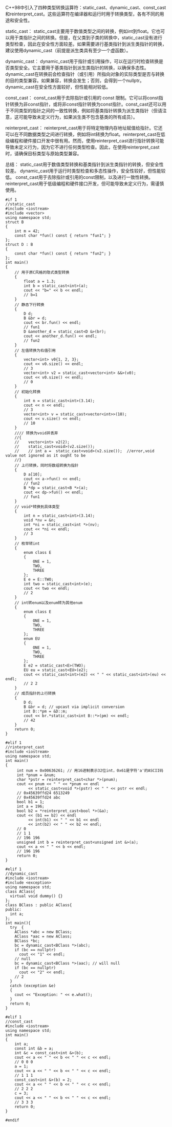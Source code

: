 C++98中引入了四种类型转换运算符：static_cast、dynamic_cast、const_cast和reinterpret_cast。这些运算符在编译器和运行时用于转换类型，各有不同的用途和安全性。

static_cast： static_cast主要用于数值类型之间的转换，例如int到float。它也可以用于类指针之间的转换。但是，在父类到子类的转换中，static_cast没有进行类型检查，因此在安全性方面较差。如果需要进行基类指针到派生类指针的转换，建议使用dynamic_cast（前提是派生类具有至少一个虚函数）。

dynamic_cast： dynamic_cast用于指针或引用操作，可以在运行时检查转换是否类型安全。它主要用于基类指针到派生类指针的转换，以确保多态性。dynamic_cast在转换前会检查指针（或引用）所指向对象的实际类型是否与转换的目的类型兼容。如果兼容，转换会发生；否则，会得到一个nullptr。dynamic_cast在安全性方面较好，但性能相对较低。

const_cast： const_cast用于去除指针或引用的 const 限制。它可以将const指针转换为非const指针，或将非const指针转换为const指针。const_cast还可以用于不同类型的指针之间的一致性转换，例如将基类指针转换为派生类指针（但请注意，这可能导致未定义行为，如果派生类不包含基类的所有成员）。

reinterpret_cast： reinterpret_cast用于将特定物理内存地址赋值给指针。它还可以在不同数据类型之间进行转换，例如将int转换为float。reinterpret_cast在低级编程和硬件接口开发中很有用。然而，使用reinterpret_cast进行指针转换可能导致未定义行为，因为它不进行任何类型检查。因此，在使用reinterpret_cast时，请确保目标类型与原始类型兼容。

总结：
    static_cast用于数值类型转换和基类指针到派生类指针的转换，但安全性较差。
    dynamic_cast用于运行时类型检查和多态性操作，安全性较好，但性能较低。
    const_cast用于去除指针或引用的const限制，以及进行一致性转换。
    reinterpret_cast用于低级编程和硬件接口开发，但可能导致未定义行为，需谨慎使用。

```
#if 1
//static_cast
#include <iostream>
#include <vector>
using namespace std;
struct B
{
    int m = 42;
    const char *fun() const { return "fun1"; }
};
struct D : B
{
    const char *fun() const { return "fun2"; }
};
int main()
{
    // 用于原C风格的隐式类型转换
    {
        float a = 1.3;
        int b = static_cast<int>(a);
        cout << "b=" << b << endl;
        // b=1
    }
    // 静态下行转换
    {
        D d;
        B &br = d;
        cout << br.fun() << endl;
        // fun1
        D &another_d = static_cast<D &>(br);
        cout << another_d.fun() << endl;
        // fun2
    }
    // 左值转换为右值引用
    {
        vector<int> v0{1, 2, 3};
        cout << v0.size() << endl;
        // 3
        vector<int> v2 = static_cast<vector<int> &&>(v0);
        cout << v0.size() << endl;
        // 0
    }
    // 初始化转换
    {
        int n = static_cast<int>(3.14);
        cout << n << endl;
        // 3
        vector<int> v = static_cast<vector<int>>(10);
        cout << v.size() << endl;
        // 10
    }
    //// 转换为void并丢弃
    //{
    //    vector<int> v2(2);
    //    static_cast<void>(v2.size());
    //    // int a =  static_cast<void>(v2.size());  //error,void value not ignored as it ought to be
    //}
    // 上行转换，同时将数组转换为指针
    {
        D a[10];
        cout << a->fun() << endl;
        // fun2
        B *dp = static_cast<B *>(a);
        cout << dp->fun() << endl;
        // fun1
    }
    // void*转换到具体类型
    {
        int n = static_cast<int>(3.14);
        void *nv = &n;
        int *ni = static_cast<int *>(nv);
        cout << *ni << endl;
        // 3
    }
    // 枚举转int
    {
        enum class E
        {
            ONE = 1,
            TWO,
            THREE
        };
        E e = E::TWO;
        int two = static_cast<int>(e);
        cout << two << endl;
        // 2
    }
    // int转enum以及enum转为其他enum
    {
        enum class E
        {
            ONE = 1,
            TWO,
            THREE
        };
        enum EU
        {
            ONE = 1,
            TWO,
            THREE
        };
        E e2 = static_cast<E>(TWO);
        EU eu = static_cast<EU>(e2);
        cout << static_cast<int>(e2) << " " << static_cast<int>(eu) << endl;
        // 2 2
    }
    // 成员指针的上行转换
    {
        D d;
        B &br = d; // upcast via implicit conversion
        int D::*pm = &D::m;
        cout << br.*static_cast<int B::*>(pm) << endl;
        // 42
    }
    return 0;
}

#elif 1
//rinterpret_cast
#include <iostream>
using namespace std;
int main()
{
     int num = 0x00636261; // 用16进制表示32位int，0x61是字符'a'的ASCII码
     int *pnum = &num;
     char *pstr = reinterpret_cast<char *>(pnum);
     cout << pnum << " " << *pnum << endl
          << static_cast<void *>(pstr) << " " << pstr << endl;
     // 0x45639ffd24 6513249
     // 0x45639ffd24 abc
     bool b1 = 1;
     int a = 196;
     bool b2 = *reinterpret_cast<bool *>(&a);
     cout << (b1 == b2) << endl
          << int(b1) << " " << b1 << endl
          << int(b2) << " " << b2 << endl;
     // 0
     // 1 1
     // 196 196
     unsigned int b = reinterpret_cast<unsigned int &>(a);
     cout << a << " " << b << endl;
     // 196 196
     return 0;
}

#elif 1
//dynamic_cast
#include <iostream>
#include <exception>
using namespace std;
class AClass{
  virtual void dummy() {}
};
class BClass : public AClass{
public:
  int a;
};
int main(){
  try  {
    AClass *abc = new BClass;
    AClass *aac = new AClass;
    BClass *bc;
    bc = dynamic_cast<BClass *>(abc);
    if (bc == nullptr)
      cout << "1" << endl;
    // null
    bc = dynamic_cast<BClass *>(aac); // will null
    if (bc == nullptr)
      cout << "2" << endl;
    // 2
  }
  catch (exception &e)
  {
    cout << "Exception: " << e.what();
  }
  return 0;
}

#elif 1
//const_cast
#include <iostream>
using namespace std;
int main()
{
    int a;
    const int &b = a;
    int &c = const_cast<int &>(b);
    cout << a << " " << b << " " << c << endl;
    // 0 0 0
    a = 1;
    cout << a << " " << b << " " << c << endl;
    // 1 1 1
    const_cast<int &>(b) = 2;
    cout << a << " " << b << " " << c << endl;
    // 2 2 2
    c = 3;
    cout << a << " " << b << " " << c << endl;
    // 3 3 3
    return 0;
}

#endif
```